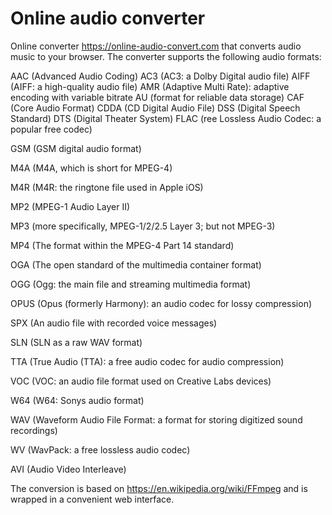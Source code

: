 # Online audio converter

Online converter https://online-audio-convert.com that converts audio music to your browser.
The converter supports the following audio formats:

AAC (Advanced Audio Coding)
AC3 (AC3: a Dolby Digital audio file)
AIFF (AIFF: a high-quality audio file)
AMR (Adaptive Multi Rate): adaptive encoding with variable bitrate
AU (format for reliable data storage)
CAF (Core Audio Format)
CDDA (CD Digital Audio File)
DSS (Digital Speech Standard)
DTS (Digital Theater System)
FLAC (ree Lossless Audio Codec: a popular free codec)

GSM (GSM digital audio format)

M4A (M4A, which is short for MPEG-4)

M4R (M4R: the ringtone file used in Apple iOS)

MP2 (MPEG-1 Audio Layer II)

MP3 (more specifically, MPEG-1/2/2.5 Layer 3; but not MPEG-3)

MP4 (The format within the MPEG-4 Part 14 standard)

OGA (The open standard of the multimedia container format)

OGG (Ogg: the main file and streaming multimedia format)

OPUS (Opus (formerly Harmony): an audio codec for lossy compression)

SPX (An audio file with recorded voice messages)

SLN (SLN as a raw WAV format)

TTA (True Audio (TTA): a free audio codec for audio compression)

VOC (VOC: an audio file format used on Creative Labs devices)

W64 (W64: Sonys audio format)

WAV (Waveform Audio File Format: a format for storing digitized sound recordings)

WV (WavPack: a free lossless audio codec)

AVI (Audio Video Interleave)

The conversion is based on https://en.wikipedia.org/wiki/FFmpeg and is wrapped in a convenient web interface.

